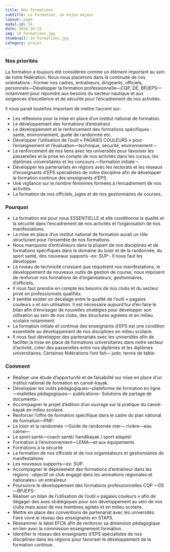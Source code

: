 ```yaml
---
title: Nos formations
subtitle: La formation, un enjeu majeur
layout: page
modal-id: 14
date: 2016-10-15
img: 14 Formations.jpg
thumbnail: 14 Formations.jpg
category: projet
---
```


### Nos priorités

La formation a toujours été considérée comme un élément important au sein de notre fédération. Nous nous placerons dans la continuité de ces orientations : Former nos cadres, entraîneurs, dirigeants, officiels, personnels—Développer la formation professionnelle—CQP, DE, BPJEPS—notamment pour répondre aux besoins du secteur nautique et aux exigences d’excellence et de sécurité pour l’encadrement de nos activités.

Il nous parait toutefois important de mettre l’accent sur:

  - Les réflexions pour la mise en place d’un institut national de formation.
  - Le développement des formations d’entraîneur.
  - Le développement et le renforcement des formations spécifiques : santé, environnement, guide de randonnée etc.
  - Développer l’utilisation de l’outil « PAGAIES COULEURS » pour l’enseignement et l’évaluation—technique, sécurité, environnement –.
  - Le renforcement de nos liens avec les universités pour favoriser les passerelles et la prise en compte de nos activités dans les cursus, les diplômes universitaires et les concours.—formation initiale –.
  - Développer les partenariats en régions avec les rectorats et les réseaux d’enseignants d’EPS spécialistes de notre discipline afin de développer la formation continue des enseignants d’EPS.
  - Une vigilance sur le nombre féminines formées à l’encadrement de nos activités.
  - La formation de nos officiels, juges et de nos gestionnaires de courses..


### Pourquoi

  - La formation est pour nous ESSENTIELLE et elle conditionne la qualité et la sécurité dans l’encadrement de nos activités et l’organisation de nos manifestations.
  - La mise en place d’un institut national de formation aurait un rôle structurant pour l’ensemble de nos formations.
  - Nous manquons d’entraîneurs dans la plupart de nos disciplines et de formations spécifiques dans le domaine du loisir et de la randonnée, du sport santé, des nouveaux supports –ex: SUP-. Il nous faut les développer.
  - Le niveau de technicité croissant que requièrent nos manifestations, le développement de nouveaux outils de gestion de course, nous imposent de renforcer nos formations de d’organisateurs, gestionnaires, d’officiels,
  - Il nous faut prendre en compte les besoins de nos clubs et du secteur privé en professionnels qualifiés.
  - Il semble exister un décalage entre la qualité de l’outil « pagaies couleurs » et son utilisation. Il est nécessaire aujourd’hui d’en faire le bilan afin d’envisager de nouvelles stratégies pour développer son utilisation au sein de nos clubs, des structures agréées et en milieu scolaire notamment.
  - La formation initiale et continue des enseignants d’EPS est une condition essentielle au développement de nos disciplines en milieu scolaire.
  - Il nous faut développer des partenariats avec les universités afin de faciliter la mise en place de formations universitaires dans notre secteur d’activité, créer des passerelles entre nos diplômes et les diplômes universitaires. Certaines fédérations l’ont fait— judo, tennis de table-

### Comment

  - Réaliser une étude d’opportunité et de faisabilité sur mise en place d’un institut national de formation en canoë-kayak.
  - Développer les outils pédagogiques—plateforme de formation en ligne—mallettes pédagogiques— publications– Solutions de partage de documents-.
  - Accompagner le projet d’édition d’un ouvrage sur la pratique du canoë-kayak en milieu scolaire.
  - Renforcer l’offre de formation spécifique dans le cadre du plan national de formation—PNF:
  - Le loisir et la randonnée —Guide de randonnée mer— rivière—eau calme—
  - Le sport santé—coach santé/ handikayak / sport adapté/
  - Formation à l’environnement—LEMA—et aux équipements
  - Formations à la sécurité
  - La formation de nos officiels et de nos organisateurs et gestionnaires de manifestations
  - Les nouveaux supports—ex: SUP.
  - Accompagner le déploiement des formations d’entraîneur dans les régions : objectif un club engagé dans les animations régionales et nationales= un entraîneur.
  - Poursuivre le développement des formations professionnelles CQP —DE—BPJEPS-
  - Réaliser un bilan de l’utilisation de l’outil « pagaies couleurs » afin de dégager des axes stratégiques pour son développement au sein de nos clubs mais aussi de nos membres agréés et en milieu scolaire.
  - Mettre en place des conventions de partenariat avec les universités. Faire vivre le réseau des enseignants en STAPS.
  - Réexaminer le label EFCK afin de renforcer sa dimension pédagogique en lien avec la commission enseignement formation.
  - Identifier le réseau des enseignants d’EPS spécialistes de nos disciplines dans les régions pour favoriser le développement de la formation continue.
